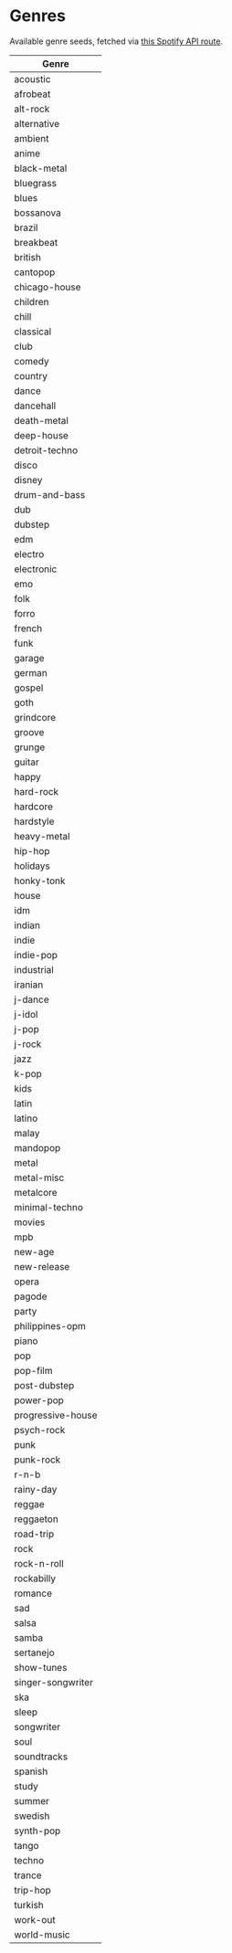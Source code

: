 # Genres

Available genre seeds, fetched via [this Spotify API route](https://developer.spotify.com/console/get-available-genre-seeds/).

| Genre             |
|-------------------|
| acoustic          |
| afrobeat          |
| alt-rock          |
| alternative       |
| ambient           |
| anime             |
| black-metal       |
| bluegrass         |
| blues             |
| bossanova         |
| brazil            |
| breakbeat         |
| british           |
| cantopop          |
| chicago-house     |
| children          |
| chill             |
| classical         |
| club              |
| comedy            |
| country           |
| dance             |
| dancehall         |
| death-metal       |
| deep-house        |
| detroit-techno    |
| disco             |
| disney            |
| drum-and-bass     |
| dub               |
| dubstep           |
| edm               |
| electro           |
| electronic        |
| emo               |
| folk              |
| forro             |
| french            |
| funk              |
| garage            |
| german            |
| gospel            |
| goth              |
| grindcore         |
| groove            |
| grunge            |
| guitar            |
| happy             |
| hard-rock         |
| hardcore          |
| hardstyle         |
| heavy-metal       |
| hip-hop           |
| holidays          |
| honky-tonk        |
| house             |
| idm               |
| indian            |
| indie             |
| indie-pop         |
| industrial        |
| iranian           |
| j-dance           |
| j-idol            |
| j-pop             |
| j-rock            |
| jazz              |
| k-pop             |
| kids              |
| latin             |
| latino            |
| malay             |
| mandopop          |
| metal             |
| metal-misc        |
| metalcore         |
| minimal-techno    |
| movies            |
| mpb               |
| new-age           |
| new-release       |
| opera             |
| pagode            |
| party             |
| philippines-opm   |
| piano             |
| pop               |
| pop-film          |
| post-dubstep      |
| power-pop         |
| progressive-house |
| psych-rock        |
| punk              |
| punk-rock         |
| r-n-b             |
| rainy-day         |
| reggae            |
| reggaeton         |
| road-trip         |
| rock              |
| rock-n-roll       |
| rockabilly        |
| romance           |
| sad               |
| salsa             |
| samba             |
| sertanejo         |
| show-tunes        |
| singer-songwriter |
| ska               |
| sleep             |
| songwriter        |
| soul              |
| soundtracks       |
| spanish           |
| study             |
| summer            |
| swedish           |
| synth-pop         |
| tango             |
| techno            |
| trance            |
| trip-hop          |
| turkish           |
| work-out          |
| world-music       |
